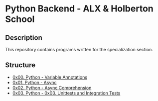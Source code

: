 # Python Backend - ALX & Holberton School

## Description
This repository contains programs written for the specialization section.


## Structure


* [0x00. Python - Variable Annotations](./0x00-python_variable_annotations/)
* [0x01. Python - Async](./0x01-python_async_function/)
* [0x02. Python - Async Comprehension](./0x02-python_async_comprehension/)
* [0x03. Python -  0x03. Unittests and Integration Tests](./0x03-Unittests_and_integration_tests/)
